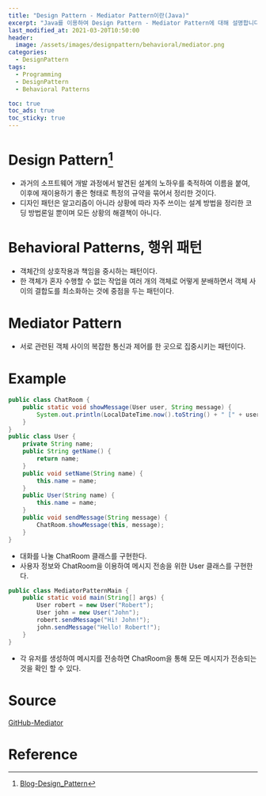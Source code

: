 ```yaml
---
title: "Design Pattern - Mediator Pattern이란(Java)"
excerpt: "Java를 이용하여 Design Pattern - Mediator Pattern에 대해 설명합니다."
last_modified_at: 2021-03-20T10:50:00
header:
  image: /assets/images/designpattern/behavioral/mediator.png
categories:
  - DesignPattern
tags:
  - Programming
  - DesignPattern
  - Behavioral Patterns

toc: true
toc_ads: true
toc_sticky: true
---
```

# Design Pattern[^DesignPattern]
- 과거의 소프트웨어 개발 과정에서 발견된 설계의 노하우를 축적하여 이름을 붙여, 이후에 재이용하기 좋은 형태로 특정의 규약을 묶어서 정리한 것이다.
- 디자인 패턴은 알고리즘이 아니라 상황에 따라 자주 쓰이는 설계 방법을 정리한 코딩 방법론일 뿐이며 모든 상황의 해결책이 아니다.

# Behavioral Patterns, 행위 패턴
- 객체간의 상호작용과 책임을 중시하는 패턴이다.
- 한 객체가 혼자 수행할 수 없는 작업을 여러 개의 객체로 어떻게 분배하면서 객체 사이의 결합도를 최소화하는 것에 중점을 두는 패턴이다.

# Mediator Pattern
- 서로 관련된 객체 사이의 복잡한 통신과 제어를 한 곳으로 집중시키는 패턴이다.

# Example
```java
public class ChatRoom {
	public static void showMessage(User user, String message) {
		System.out.println(LocalDateTime.now().toString() + " [" + user.getName() + "] : " + message);
	}
}
public class User {
	private String name;
	public String getName() {
		return name;
	}
	public void setName(String name) {
		this.name = name;
	}
	public User(String name) {
		this.name = name;
	}
	public void sendMessage(String message) {
		ChatRoom.showMessage(this, message);
	}
}
```

- 대화를 나눌 ChatRoom 클래스를 구현한다.
- 사용자 정보와 ChatRoom을 이용하여 메시지 전송을 위한 User 클래스를 구현한다.

```java
public class MediatorPatternMain {
	public static void main(String[] args) {
		User robert = new User("Robert");
		User john = new User("John");
		robert.sendMessage("Hi! John!");
		john.sendMessage("Hello! Robert!");
	}
}
```

- 각 유저를 생성하여 메시지를 전송하면 ChatRoom을 통해 모든 메시지가 전송되는 것을 확인 할 수 있다.

# Source
[GitHub-Mediator](https://github.com/GracefulSoul/Sample/tree/master/src/main/java/gracefulsoul/designpattern/behavioral/mediator)

# Reference
[^DesignPattern]: [Blog-Design_Pattern](../designpattern)